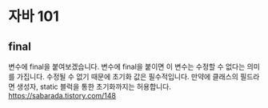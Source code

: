 # 자바 101

## final
변수에 final을 붙여보겠습니다. 변수에 final을 붙이면 이 변수는 수정할 수 없다는 의미를 가집니다. 수정될 수 없기 때문에 초기화 값은 필수적입니다. 만약에 클래스의 필드라면 생성자, static 블럭을 통한 초기화까지는 허용합니다.
https://sabarada.tistory.com/148